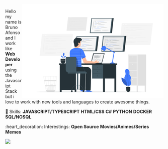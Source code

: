 <img src="https://raw.githubusercontent.com/brunohafonso95/brunohafonso95/master/github-github-com.svg" min-width="600px" max-width="600px" width="450px" align="right" alt="Developer Illustration">

<p align="left"> 
  Hello my name is Bruno Afonso and I work like <strong>Web Developer</strong> using the Javascript Stack but i love to work with new tools and languages to create awesome things.<br>
</p>

<p align="left">
    🦄 Skills: 
    <strong>JAVASCRIPT/TYPESCRIPT</strong>
    <strong>HTML/CSS</strong>
    <strong>C#</strong>
    <strong>PYTHON</strong>
    <strong>DOCKER</strong>
    <strong>SQL/NOSQL</strong>
</p>

<p align="left">
  :heart_decoration: Interestings:
  <strong>Open Source</strong>
  <strong>Movies/Animes/Series</strong>
  <strong>Memes</strong>
</p>

<p align="left">
  <a href="https://www.linkedin.com/in/brunohafonso/" alt="Linkedin">
  <img src="https://img.shields.io/badge/-Linkedin-0e76a8?style=flat-square&logo=Linkedin&logoColor=white&link=https://www.linkedin.com/in/brunohafonso/" /></a>
</p>


